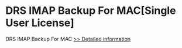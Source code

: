 # DRS IMAP Backup For MAC[Single User License]
DRS IMAP Backup For MAC
[>> Detailed information](https://secure.shareit.com/shareit/product.html?productid=301004912&affiliateid=200057808)